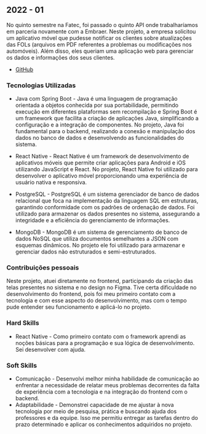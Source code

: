 ## 2022 - 01
No quinto semestre na Fatec, foi passado o quinto API onde trabalharíamos em parceria novamente com a Embraer. Neste projeto, a empresa solicitou um aplicativo móvel que pudesse notificar os clientes sobre atualizações das FOLs (arquivos em PDF referentes a problemas ou modificações nos automóveis). Além disso, eles queriam uma aplicação web para gerenciar os dados e informações dos seus clientes.

- [GitHub](https://github.com/Vitor-y/eFol-app)

### Tecnologias Utilizadas

- Java com Spring Boot - Java é uma linguagem de programação orientada a objetos conhecida por sua portabilidade, permitindo execução em diferentes plataformas sem recompilação e Spring Boot é um framework que facilita a criação de aplicações Java, simplificando a configuração e a integração de componentes. No projeto, Java foi fundamental para o backend, realizando a conexão e manipulação dos dados no banco de dados e desenvolvendo as funcionalidades do sistema.

- React Native - React Native é um framework de desenvolvimento de aplicativos móveis que permite criar aplicações para Android e iOS utilizando JavaScript e React. No projeto, React Native foi utilizado para desenvolver o aplicativo móvel proporcionando uma experiência de usuário nativa e responsiva.

- PostgreSQL - PostgreSQL é um sistema gerenciador de banco de dados relacional que foca na implementação da linguagem SQL em estruturas, garantindo conformidade com os padrões de ordenação de dados. Foi utilizado para armazenar os dados presentes no sistema, assegurando a integridade e a eficiência do gerenciamento de informações.

- MongoDB - MongoDB é um sistema de gerenciamento de banco de dados NoSQL que utiliza documentos semelhantes a JSON com esquemas dinâmicos. No projeto ele foi utilizado para armazenar e gerenciar dados não estruturados e semi-estruturados. 

### Contribuições pessoais 

Neste projeto, atuei diretamente no frontend, participando da criação das telas presentes no sistema e no design no Figma. Tive certa dificuldade no desenvolvimento do frontend, pois foi meu primeiro contato com a tecnologia e com esse aspecto do desenvolvimento, mas com o tempo pude entender seu funcionamento e aplicá-lo no projeto.

### Hard Skills 

- React Native - Como primeiro contato com o framework aprendi as noções básicas para a programação e sua lógica de desenvolvimento. Sei desenvolver com ajuda. 

### Soft Skills 

- Comunicação - Desenvolvi melhor minha habilidade de comunicação ao enfrentar a necessidade de relatar meus problemas decorrentes da falta de experiência com a tecnologia e na integração do frontend com o backend.
- Adaptabilidade - Demonstrei capacidade de me ajustar à nova tecnologia por meio de pesquisa, prática e buscando ajuda dos professores e da equipe. Isso me permitiu entregar as tarefas dentro do prazo determinado e aplicar os conhecimentos adquiridos no projeto.
